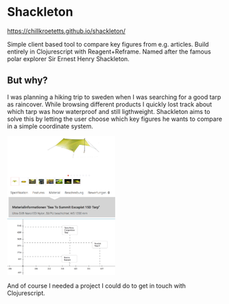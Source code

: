 # Shackleton
https://chillkroetetts.github.io/shackleton/

Simple client based tool to compare key figures from e.g. articles.
Build entirely in Clojurescript with Reagent+Reframe.
Named after the famous polar explorer Sir Ernest Henry Shackleton.

## But why?
I was planning a hiking trip to sweden when I was searching for a good tarp as raincover.
While browsing different products I quickly lost track about which tarp was how waterproof and still ligthweight. Shackleton aims to solve this by letting the user choose which key figures he wants to
compare in a simple coordinate system.

<img src="./readme-imgs/shop.png" width="50%">
<img src="./readme-imgs/shackleton.png" width="50%">

And of course I needed a project I could do to get in touch with Clojurescript.



